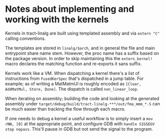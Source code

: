 # Notes about implementing and working with the kernels

Kernels in tract-linalg are built using templated assembly and via `extern "C"` calling conventions.

The templates are stored in `linalg/$arch`, and in general the file
and main entrypoint share name stem. However, the proc name has a
suffix based on the package version. In order to skip maintaining this
the `extern_kernel!` macro declares the matching function and
re-exports it sans suffix.

Kernels work like a VM. When dispatching a kernel there's a list of
instructions from `FusedKerSpec` that's dispatched in a jump
table. For example; as of writing a MatMatmUl is roughly encoded as
`[Clear, AddMatMul, Store, Done]`. The dispatch is called `non_linear_loop`.

When iterating on assembly; building the code and looking at the
generated assembly under
`target/debug/build/tract-linalg-***/out/fma_mmm_*.S` can be much
easier than tracking the flow through each macro.

If one needs to debug a kernel a useful workflow is to simply insert a
`mov rNN, [0]` at the appropriate point, and configure GDB with
`handle SIGSEGV stop nopass`. This'll pause in GDB but not send the
signal to the program.
